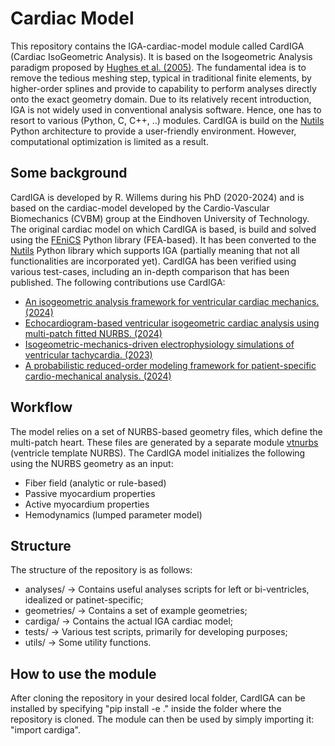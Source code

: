 # Cardiac Model

This repository contains the IGA-cardiac-model module called CardIGA (Cardiac IsoGeometric Analysis). It is based on the Isogeometric Analysis paradigm proposed by [Hughes et al. (2005)](https://www.sciencedirect.com/science/article/pii/S0045782504005171). The fundamental idea is to remove the tedious meshing step, typical in traditional finite elements, by higher-order splines and provide to capability to perform analyses directly onto the exact geometry domain. Due to its relatively recent introduction, IGA is not widely used in conventional analysis software. Hence, one has to resort to various (Python, C, C++, ..) modules. CardIGA is build on the [Nutils](https://nutils.org/) Python architecture to provide a user-friendly environment. However, computational optimization is limited as a result.

## Some background

CardIGA is developed by R. Willems during his PhD (2020-2024) and is based on the cardiac-model developed by the Cardio-Vascular Biomechanics (CVBM) group at the Eindhoven University of Technology. The original cardiac model on which CardIGA is based, is build and solved using the [FEniCS](https://fenicsproject.org/) Python library (FEA-based). It has been converted to the [Nutils](https://nutils.org/) Python library which supports IGA (partially meaning that not all functionalities are incorporated yet). CardIGA has been verified using various test-cases, including an in-depth comparison that has been published. The following contributions use CardIGA:

- [An isogeometric analysis framework for ventricular cardiac mechanics. (2024)](https://doi.org/10.1007/s00466-023-02376-x)
- [Echocardiogram-based ventricular isogeometric cardiac analysis using multi-patch fitted NURBS. (2024)](https://doi.org/10.1016/j.cma.2024.116958)
- [Isogeometric-mechanics-driven electrophysiology simulations of ventricular tachycardia. (2023)](https://doi.org/10.1007/978-3-031-35302-4_10)
- [A probabilistic reduced-order modeling framework for patient-specific cardio-mechanical analysis. (2024)](https://doi.org/10.48550/arXiv.2411.08822)


## Workflow

The model relies on a set of NURBS-based geometry files, which define the multi-patch heart. These files are generated by a separate module [vtnurbs](https://gitlab.tue.nl/iga-heart-model/nurbs-geometry) (ventricle template NURBS). The CardIGA model initializes the following using the NURBS geometry as an input:
- Fiber field (analytic or rule-based)
- Passive myocardium properties
- Active myocardium properties
- Hemodynamics (lumped parameter model)

## Structure

The structure of the repository is as follows:
- analyses/    -> Contains useful analyses scripts for left or bi-ventricles, idealized or patinet-specific;
- geometries/  -> Contains a set of example geometries;
- cardiga/     -> Contains the actual IGA cardiac model;
- tests/       -> Various test scripts, primarily for developing purposes;
- utils/       -> Some utility functions. 

## How to use the module

After cloning the repository in your desired local folder, CardIGA can be installed by specifying "pip install -e ." inside the folder where the repository is cloned. The module can then be used by simply importing it: "import cardiga".
